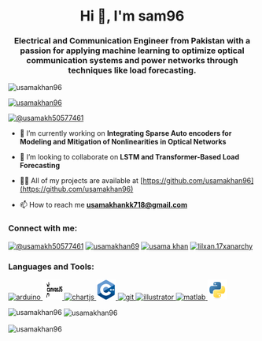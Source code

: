 <h1 align="center">Hi 👋, I'm sam96</h1>
<h3 align="center">Electrical and Communication Engineer from Pakistan with a passion for applying machine learning to optimize optical communication systems and power networks through techniques like load forecasting.</h3>

<p align="left"> <img src="https://komarev.com/ghpvc/?username=usamakhan96&label=Profile%20views&color=0e75b6&style=flat" alt="usamakhan96" /> </p>

<p align="left"> <a href="https://github.com/ryo-ma/github-profile-trophy"><img src="https://github-profile-trophy.vercel.app/?username=usamakhan96" alt="usamakhan96" /></a> </p>

<p align="left"> <a href="https://twitter.com/@usamakh50577461" target="blank"><img src="https://img.shields.io/twitter/follow/@usamakh50577461?logo=twitter&style=for-the-badge" alt="@usamakh50577461" /></a> </p>

- 🔭 I’m currently working on **Integrating Sparse Auto encoders for Modeling and Mitigation of Nonlinearities in Optical Networks**

- 👯 I’m looking to collaborate on **LSTM and Transformer-Based Load Forecasting**

- 👨‍💻 All of my projects are available at [https://github.com/usamakhan96](https://github.com/usamakhan96)

- 📫 How to reach me **usamakhankk718@gmail.com**

<h3 align="left">Connect with me:</h3>
<p align="left">
<a href="https://twitter.com/@usamakh50577461" target="blank"><img align="center" src="https://raw.githubusercontent.com/rahuldkjain/github-profile-readme-generator/master/src/images/icons/Social/twitter.svg" alt="@usamakh50577461" height="30" width="40" /></a>
<a href="https://kaggle.com/usamakhan69" target="blank"><img align="center" src="https://raw.githubusercontent.com/rahuldkjain/github-profile-readme-generator/master/src/images/icons/Social/kaggle.svg" alt="usamakhan69" height="30" width="40" /></a>
<a href="https://fb.com/usama khan" target="blank"><img align="center" src="https://raw.githubusercontent.com/rahuldkjain/github-profile-readme-generator/master/src/images/icons/Social/facebook.svg" alt="usama khan" height="30" width="40" /></a>
<a href="https://instagram.com/lilxan.17xanarchy" target="blank"><img align="center" src="https://raw.githubusercontent.com/rahuldkjain/github-profile-readme-generator/master/src/images/icons/Social/instagram.svg" alt="lilxan.17xanarchy" height="30" width="40" /></a>
</p>

<h3 align="left">Languages and Tools:</h3>
<p align="left"> <a href="https://www.arduino.cc/" target="_blank" rel="noreferrer"> <img src="https://cdn.worldvectorlogo.com/logos/arduino-1.svg" alt="arduino" width="40" height="40"/> </a> <a href="https://canvasjs.com" target="_blank" rel="noreferrer"> <img src="https://raw.githubusercontent.com/Hardik0307/Hardik0307/master/assets/canvasjs-charts.svg" alt="canvasjs" width="40" height="40"/> </a> <a href="https://www.chartjs.org" target="_blank" rel="noreferrer"> <img src="https://www.chartjs.org/media/logo-title.svg" alt="chartjs" width="40" height="40"/> </a> <a href="https://www.w3schools.com/cpp/" target="_blank" rel="noreferrer"> <img src="https://raw.githubusercontent.com/devicons/devicon/master/icons/cplusplus/cplusplus-original.svg" alt="cplusplus" width="40" height="40"/> </a> <a href="https://git-scm.com/" target="_blank" rel="noreferrer"> <img src="https://www.vectorlogo.zone/logos/git-scm/git-scm-icon.svg" alt="git" width="40" height="40"/> </a> <a href="https://www.adobe.com/in/products/illustrator.html" target="_blank" rel="noreferrer"> <img src="https://www.vectorlogo.zone/logos/adobe_illustrator/adobe_illustrator-icon.svg" alt="illustrator" width="40" height="40"/> </a> <a href="https://www.mathworks.com/" target="_blank" rel="noreferrer"> <img src="https://upload.wikimedia.org/wikipedia/commons/2/21/Matlab_Logo.png" alt="matlab" width="40" height="40"/> </a> <a href="https://www.python.org" target="_blank" rel="noreferrer"> <img src="https://raw.githubusercontent.com/devicons/devicon/master/icons/python/python-original.svg" alt="python" width="40" height="40"/> </a> </p>

<p><img align="left" src="https://github-readme-stats.vercel.app/api/top-langs?username=usamakhan96&show_icons=true&locale=en&layout=compact" alt="usamakhan96" /></p>

<p>&nbsp;<img align="center" src="https://github-readme-stats.vercel.app/api?username=usamakhan96&show_icons=true&locale=en" alt="usamakhan96" /></p>

<p><img align="center" src="https://github-readme-streak-stats.herokuapp.com/?user=usamakhan96&" alt="usamakhan96" /></p>
